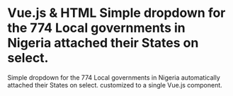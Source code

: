 # Vue.js & HTML Simple dropdown for the 774 Local governments in Nigeria attached their States on select.
Simple dropdown for the 774 Local governments in Nigeria automatically attached their States on select.
customized to a single Vue.js component.
